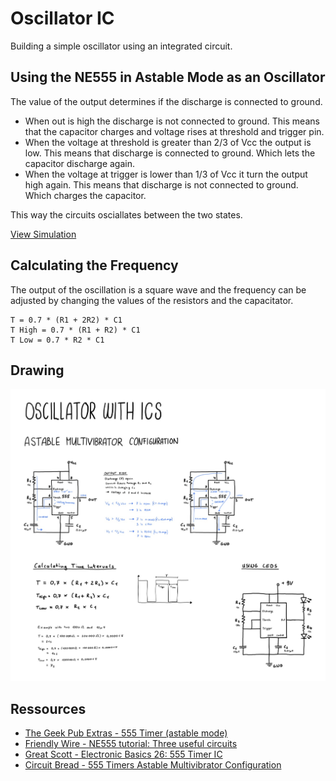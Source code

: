 # Oscillator IC

Building a simple oscillator using an integrated circuit.

## Using the NE555 in Astable Mode as an Oscillator
The value of the output determines if the discharge is connected to ground. 

- When out is high the discharge is not connected to ground. This means that the capacitor charges and voltage rises at threshold and trigger pin.
- When the voltage at threshold is greater than 2/3 of Vcc the output is low. This means that discharge is connected to ground. Which lets the capacitor discharge again.
- When the voltage at trigger is lower than 1/3 of Vcc it turn the output high again. This means that discharge is not connected to ground. Which charges the capacitor.

This way the circuits osciallates between the two states.

[View Simulation](https://www.falstad.com/circuit/circuitjs.html?ctz=CQAgjCAMB0l3BWcBOaAOAbAdgCwCYsBmHMBMHZNQkBDGmyGgUwFowwAoAJRDThDw5GfRmCx1GjISGRQ5MBBwDmvQnhAU6VdQhw55HMBiRE6BdZn3mQW6MmQEMkQoQxVCaLIoDuvfoMY3NAFpSA4AJxs0YICo4MJIfVF4Dl8gkAT9UwzEqFSQbNdg7KFJfJL+dNK8yPTMuI1+ZJSAYwbqquQ6JNh4CBxYB2JPIQxSDB64CDC2kQ01PykujXBWYIle6fzOrX5NPN9teYsF-bDDveWjs-y52MsQssOJx94X+vO3q2kHGNDb07LX4aZafB4uOjAiE1GR4eKuWExLDqZphSJQhHA6qowwYdTA2IE5ECEAAEyYADMAIYAVwANgAXFh0pik8DyKCwThGfFwxqMLHLdTk6n0pkstnTeRcjgAe3A6ySjXs4EksCQUgVGQKciwGQ4QA)


## Calculating the Frequency
The output of the oscillation is a square wave and the frequency can be adjusted by changing the values of the resistors and the capacitator.

```
T = 0.7 * (R1 + 2R2) * C1
T High = 0.7 * (R1 + R2) * C1
T Low = 0.7 * R2 * C1
```

## Drawing

![Graphic showing oscialltor with ic](40-oscillator-ic-241215.jpg)


## Ressources
- [The Geek Pub Extras - 555 Timer (astable mode)](https://www.youtube.com/watch?v=FodORXu-Jjk)
- [Friendly Wire - NE555 tutorial: Three useful circuits](https://www.youtube.com/watch?v=l5LzERjkux0)
- [Great Scott - Electronic Basics 26: 555 Timer IC](https://www.youtube.com/watch?v=fLaexx-NMj8&t=66s)
- [Circuit Bread - 555 Timers Astable Multivibrator Configuration](https://www.youtube.com/watch?v=APghHcA-MOI)